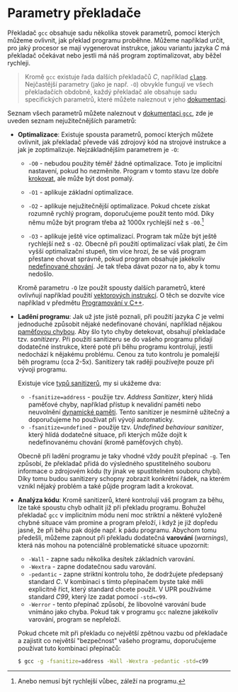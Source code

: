 # Parametry překladače
Překladač `gcc` obsahuje sadu několika stovek parametrů, pomocí kterých můžeme ovlivnit, jak překlad
programu proběhne. Můžeme například určit, pro jaký procesor se mají vygenerovat instrukce, jakou
variantu jazyka *C* má překladač očekávat nebo jestli má náš program zoptimalizovat, aby běžel
rychleji.

> Kromě `gcc` existuje řada dalších překladačů *C*, například [`clang`](https://clang.llvm.org/).
> Nejčastější parametry (jako je např. `-O`) obvykle fungují ve všech překladačích obdobně, každý
> překladač ale obsahuje sadu specifických parametrů, které můžete naleznout v jeho
> [dokumentaci](https://clang.llvm.org/docs/ClangCommandLineReference.html).

Seznam všech parametrů můžete naleznout v
[dokumentaci `gcc`](https://gcc.gnu.org/onlinedocs/gcc/Invoking-GCC.html), zde je uveden seznam
nejužitečnějších parametrů:
- **Optimalizace**: Existuje spousta parametrů, pomocí kterých můžete ovlivnit, jak překladač převede
váš zdrojový kód na strojové instrukce a jak je zoptimalizuje. Nejzákladnějším parametrem je `-O`:
    - `-O0` - nebudou použity téměř žádné optimalizace. Toto je implicitní nastavení,
    pokud ho nezměníte. Program v tomto stavu lze dobře [krokovat](../prostredi/ladeni.md#krokování),
    ale může být dost pomalý.
    - `-O1` - aplikuje základní optimalizace.
    - `-O2` - aplikuje nejužitečnější optimalizace. Pokud chcete získat rozumně rychlý program,
    doporučujeme použít tento mód. Díky němu může být program třeba až 1000x rychlejší než s `-O0`.[^1]

    - `-O3` - aplikuje ještě více optimalizací. Program tak může být ještě rychlejší než s `-O2`.
    Obecně při použití optimalizací však platí, že čím vyšší optimalizační stupeň, tím více hrozí,
    že se váš program přestane chovat správně, pokud program obsahuje jakékoliv
    [nedefinované chování](../c/promenne/promenne.md#vždy-inicializujte-proměnné). Je tak třeba dávat
    pozor na to, aby k tomu nedošlo.

    Kromě parametru `-O` lze použít spousty dalších parametrů, které ovlivňují například použití
    [vektorových instrukcí](../c/co_dal.md). O těch se dozvíte více například v předmětu
    [Programování v C++](https://edison.sso.vsb.cz/cz.vsb.edison.edu.study.prepare.web/SubjectVersion.faces?version=460-2068/01&subjectBlockAssignmentId=369400&studyFormId=1&studyPlanId=21821&locale=cs&back=true).
- **Ladění programu**:
    Jak už jste jistě poznali, při použití jazyka *C* je velmi jednoduché způsobit nějaké nedefinované
    chování, například nějakou [paměťovou chybou](../caste_chyby/pametove_chyby.md). Aby šlo tyto
    chyby detekovat, obsahují překladače tzv. *sanitizery*. Při použití sanitizeru se do vašeho
    programu přidají dodatečné instrukce, které poté při běhu programu kontrolují, jestli nedochází
    k nějakému problému. Cenou za tuto kontrolu je pomalejší běh programu (cca 2-5x). Sanitizery tak
    raději používejte pouze při vývoji programu.

    Existuje více [typů sanitizerů](https://gcc.gnu.org/onlinedocs/gcc/Instrumentation-Options.html),
    my si ukážeme dva:
    - `-fsanitize=address` - použije tzv. *Address Sanitizer*, který hlídá paměťové chyby, například
    přístup k nevalidní paměti nebo neuvolnění [dynamické paměti](../c/prace_s_pameti/dynamicka_pamet.md).
    Tento sanitizer je nesmírně užitečný a doporučujeme ho používat při vývoji automaticky.
    - `-fsanitize=undefined` - použije tzv. *Undefined behaviour sanitizer*, který hlídá dodatečné
    situace, při kterých může dojít k nedefinovanému chování (kromě paměťových chyb).

    Obecně při ladění programu je taky vhodné vždy použít přepínač `-g`. Ten způsobí, že překladač
    přidá do výsledného spustitelného souboru informace o zdrojovém kódu (ty jinak ve spustitelném
    souboru chybí). Díky tomu budou sanitizery schopny zobrazit konkrétní řádek, na kterém vznikl
    nějaký problém a také půjde program ladit a krokovat. 
- **Analýza kódu**: Kromě sanitizerů, které kontrolují váš program za běhu, lze také spoustu chyb
odhalit již při překladu programu. Bohužel překladač `gcc` v implicitním módu není moc striktní a
některé vyloženě chybné situace vám promine a program přeloží, i když je již dopředu jasné, že při
běhu pak dojde např. k pádu programu. Abychom tomu předešli, můžeme zapnout při překladu dodatečná
**varování** (*warnings*), která nás mohou na potenciálně problematické situace upozornit:
    - `-Wall` - zapne sadu několika desítek základních varování.
    - `-Wextra` - zapne dodatečnou sadu varování.
    - `-pedantic` - zapne striktní kontrolu toho, že dodržujete předepsaný standard *C*. V kombinaci
    s tímto přepínačem byste také měli explicitně říct, který standard chcete použít. V UPR používáme
    standard *C99*, který lze zadat pomocí `-std=c99`.
    - `-Werror` - tento přepínač způsobí, že libovolné varování bude vnímáno jako chyba. Pokud tak
    v programu `gcc` nalezne jakékoliv varování, program se nepřeloží.

    Pokud chcete mít při překladu co největší zpětnou vazbu od překladače a zajistit co největší
    "bezpečnost" vašeho programu, doporučujeme používat tuto kombinaci přepínačů:
    ```bash
    $ gcc -g -fsanitize=address -Wall -Wextra -pedantic -std=c99
    ```

[^1]: Anebo nemusí být rychlejší vůbec, záleží na programu.
